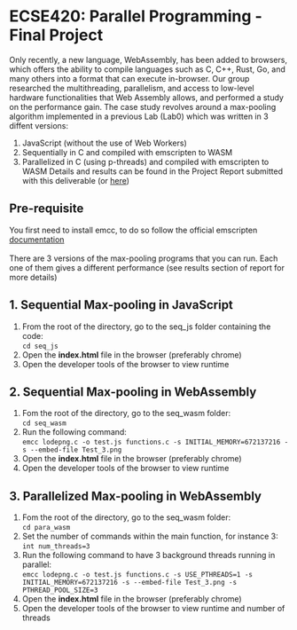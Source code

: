 # ECSE420: Parallel Programming - Final Project
Only recently, a new language, WebAssembly, has been added to browsers, which offers the ability to compile languages such as C, C++, Rust, Go, and many others into a format that can execute in-browser. Our group researched the multithreading, parallelism, and access to low-level hardware functionalities that Web Assembly allows, and performed a study on the performance gain. The case study revolves around a max-pooling algorithm implemented in a previous Lab (Lab0) which was written in 3 diffent versions:
1. JavaScript (without the use of Web Workers)
2. Sequentially in C and compiled with emscripten to WASM 
3. Parallelized in C (using p-threads) and compiled with emscripten to WASM
Details and results can be found in the Project Report submitted with this deliverable (or [here](https://docs.google.com/document/d/1k2Q8y1LxyThGI2N9-VKu9QoMFYmBXNbfxk6X22ZZzS0/edit?usp=sharing))

## Pre-requisite
You first need to install emcc, to do so follow the official emscripten [documentation](https://emscripten.org/docs/getting_started/downloads.html)
<br>
<br>
There are 3 versions of the max-pooling programs that you can run. Each one of them gives a different performance (see results section of report for more details)

## 1. Sequential Max-pooling in JavaScript
1. From the root of the directory, go to the seq_js folder containing the code:<br>
```cd seq_js``` <br>
2. Open the **index.html** file in the browser (preferably chrome) <br>
3. Open the developer tools of the browser to view runtime

## 2. Sequential Max-pooling in WebAssembly
1. Fom the root of the directory, go to the seq_wasm folder:<br>
```cd seq_wasm```
2. Run the following command:<br>
```emcc lodepng.c -o test.js functions.c -s INITIAL_MEMORY=672137216 -s --embed-file Test_3.png``` <br>
3. Open the **index.html** file in the browser (preferably chrome) <br>
4. Open the developer tools of the browser to view runtime

## 3. Parallelized Max-pooling in WebAssembly
1. Fom the root of the directory, go to the seq_wasm folder: <br>
```cd para_wasm```
2. Set the number of commands within the main function, for instance 3:<br>
```int num_threads=3```
3. Run the following command to have 3 background threads running in parallel:<br>
```emcc lodepng.c -o test.js functions.c -s USE_PTHREADS=1 -s INITIAL_MEMORY=672137216 -s --embed-file Test_3.png -s PTHREAD_POOL_SIZE=3``` <br>
4. Open the **index.html** file in the browser (preferably chrome) <br>
5. Open the developer tools of the browser to view runtime and number of threads
